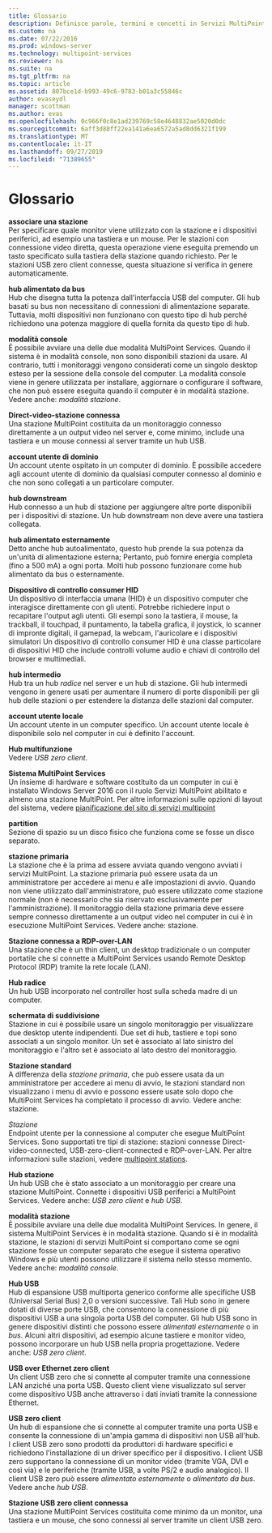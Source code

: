 ```yaml
---
title: Glossario
description: Definisce parole, termini e concetti in Servizi MultiPoint
ms.custom: na
ms.date: 07/22/2016
ms.prod: windows-server
ms.technology: multipoint-services
ms.reviewer: na
ms.suite: na
ms.tgt_pltfrm: na
ms.topic: article
ms.assetid: 807bce1d-b993-49c6-9783-b01a3c55846c
author: evaseydl
manager: scottman
ms.author: evas
ms.openlocfilehash: 0c966f0c8e1ad239769c58e4648832ae5020d0dc
ms.sourcegitcommit: 6aff3d88ff22ea141a6ea6572a5ad8dd6321f199
ms.translationtype: MT
ms.contentlocale: it-IT
ms.lasthandoff: 09/27/2019
ms.locfileid: "71389655"
---
```

# <a name="glossary"></a>Glossario
**associare una stazione**  
Per specificare quale monitor viene utilizzato con la stazione e i dispositivi periferici, ad esempio una tastiera e un mouse. Per le stazioni con connessione video diretta, questa operazione viene eseguita premendo un tasto specificato sulla tastiera della stazione quando richiesto. Per le stazioni USB zero client connesse, questa situazione si verifica in genere automaticamente.  
  
**hub alimentato da bus**  
Hub che disegna tutta la potenza dall'interfaccia USB del computer. Gli hub basati su bus non necessitano di connessioni di alimentazione separate. Tuttavia, molti dispositivi non funzionano con questo tipo di hub perché richiedono una potenza maggiore di quella fornita da questo tipo di hub.  
  
**modalità console**  
È possibile avviare una delle due modalità MultiPoint Services. Quando il sistema è in modalità console, non sono disponibili stazioni da usare. Al contrario, tutti i monitoraggi vengono considerati come un singolo desktop esteso per la sessione della console del computer. La modalità console viene in genere utilizzata per installare, aggiornare o configurare il software, che non può essere eseguita quando il computer è in modalità stazione. Vedere anche: *modalità stazione*.  
  
**Direct-video-stazione connessa**  
Una stazione MultiPoint costituita da un monitoraggio connesso direttamente a un output video nel server e, come minimo, include una tastiera e un mouse connessi al server tramite un hub USB.  
  
**account utente di dominio**  
Un account utente ospitato in un computer di dominio. È possibile accedere agli account utente di dominio da qualsiasi computer connesso al dominio e che non sono collegati a un particolare computer.  
  
**hub downstream**  
Hub connesso a un hub di stazione per aggiungere altre porte disponibili per i dispositivi di stazione. Un hub downstream non deve avere una tastiera collegata.  
  
**hub alimentato esternamente**  
Detto anche hub autoalimentato, questo hub prende la sua potenza da un'unità di alimentazione esterna; Pertanto, può fornire energia completa (fino a 500 mA) a ogni porta. Molti hub possono funzionare come hub alimentato da bus o esternamente.  
  
**Dispositivo di controllo consumer HID**  
Un dispositivo di interfaccia umana (HID) è un dispositivo computer che interagisce direttamente con gli utenti. Potrebbe richiedere input o recapitare l'output agli utenti. Gli esempi sono la tastiera, il mouse, la trackball, il touchpad, il puntamento, la tabella grafica, il joystick, lo scanner di impronte digitali, il gamepad, la webcam, l'auricolare e i dispositivi simulatori Un dispositivo di controllo consumer HID è una classe particolare di dispositivi HID che include controlli volume audio e chiavi di controllo del browser e multimediali.  
  
**hub intermedio**  
Hub tra un hub *radice* nel server e un hub di stazione. Gli hub intermedi vengono in genere usati per aumentare il numero di porte disponibili per gli hub delle stazioni o per estendere la distanza delle stazioni dal computer.  
  
**account utente locale**  
Un account utente in un computer specifico. Un account utente locale è disponibile solo nel computer in cui è definito l'account.  
  
**Hub multifunzione**  
Vedere *USB zero client*.  
  
**Sistema MultiPoint Services**  
Un insieme di hardware e software costituito da un computer in cui è installato Windows Server 2016 con il ruolo Servizi MultiPoint abilitato e almeno una stazione MultiPoint. Per altre informazioni sulle opzioni di layout del sistema, vedere [pianificazione del sito di servizi multipoint](MultiPoint-services-Site-Planning.md)  
  
**partition**  
Sezione di spazio su un disco fisico che funziona come se fosse un disco separato.  
  
**stazione primaria**  
La stazione che è la prima ad essere avviata quando vengono avviati i servizi MultiPoint. La stazione primaria può essere usata da un amministratore per accedere ai menu e alle impostazioni di avvio. Quando non viene utilizzato dall'amministratore, può essere utilizzato come stazione normale (non è necessario che sia riservato esclusivamente per l'amministrazione). Il monitoraggio della stazione primaria deve essere sempre connesso direttamente a un output video nel computer in cui è in esecuzione MultiPoint Services. Vedere anche: stazione.  
  
**Stazione connessa a RDP-over-LAN**  
Una stazione che è un thin client, un desktop tradizionale o un computer portatile che si connette a MultiPoint Services usando Remote Desktop Protocol (RDP) tramite la rete locale (LAN).  
  
**Hub radice**  
Un hub USB incorporato nel controller host sulla scheda madre di un computer.  
  
**schermata di suddivisione**  
Stazione in cui è possibile usare un singolo monitoraggio per visualizzare due desktop utente indipendenti. Due set di hub, tastiere e topi sono associati a un singolo monitor. Un set è associato al lato sinistro del monitoraggio e l'altro set è associato al lato destro del monitoraggio.  
  
**Stazione standard**  
A differenza della *stazione primaria*, che può essere usata da un amministratore per accedere ai menu di avvio, le stazioni standard non visualizzano i menu di avvio e possono essere usate solo dopo che MultiPoint Services ha completato il processo di avvio. Vedere anche: stazione.  
  
*Stazione*  
Endpoint utente per la connessione al computer che esegue MultiPoint Services. Sono supportati tre tipi di stazione: stazioni connesse Direct-video-connected, USB-zero-client-connected e RDP-over-LAN. Per altre informazioni sulle stazioni, vedere [multipoint stations](MultiPoint-services-Stations.md).  
  
**Hub stazione**  
Un hub USB che è stato associato a un monitoraggio per creare una stazione MultiPoint. Connette i dispositivi USB periferici a MultiPoint Services. Vedere anche: *USB zero client* e *hub USB*.  
  
**modalità stazione**  
È possibile avviare una delle due modalità MultiPoint Services. In genere, il sistema MultiPoint Services è in modalità stazione. Quando si è in modalità stazione, le stazioni di servizi MultiPoint si comportano come se ogni stazione fosse un computer separato che esegue il sistema operativo Windows e più utenti possono utilizzare il sistema nello stesso momento. Vedere anche: *modalità console*.  
  
**Hub USB**  
Hub di espansione USB multiporta generico conforme alle specifiche USB (Universal Serial Bus) 2,0 o versioni successive. Tali Hub sono in genere dotati di diverse porte USB, che consentono la connessione di più dispositivi USB a una singola porta USB del computer. Gli hub USB sono in genere dispositivi distinti che possono essere *alimentati esternamente* o in *bus*. Alcuni altri dispositivi, ad esempio alcune tastiere e monitor video, possono incorporare un hub USB nella propria progettazione. Vedere anche: *USB zero client*.  
  
**USB over Ethernet zero client**  
Un client USB zero che si connette al computer tramite una connessione LAN anziché una porta USB. Questo client viene visualizzato sul server come dispositivo USB anche attraverso i dati inviati tramite la connessione Ethernet.  
  
**USB zero client**  
Un hub di espansione che si connette al computer tramite una porta USB e consente la connessione di un'ampia gamma di dispositivi non USB all'hub. I client USB zero sono prodotti da produttori di hardware specifici e richiedono l'installazione di un driver specifico per il dispositivo. I client USB zero supportano la connessione di un monitor video (tramite VGA, DVI e così via) e le periferiche (tramite USB, a volte PS/2 e audio analogico). Il client USB zero può essere *alimentato esternamente* o *alimentato da bus*. Vedere anche *hub USB*.  
  
**Stazione USB zero client connessa**  
Una stazione MultiPoint Services costituita come minimo da un monitor, una tastiera e un mouse, che sono connessi al server tramite un client USB zero.  
  
